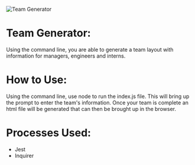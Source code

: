 ![Team Generator](../dist/screenshot.png)

# Team Generator:
Using the command line, you are able to generate a team layout with information for managers, engineers and interns.

# How to Use:
Using the command line, use node to run the index.js file. This will bring up the prompt to enter the team's information. Once your team is complete an html file will be generated that can then be brought up in the browser.

# Processes Used:
- Jest
- Inquirer

